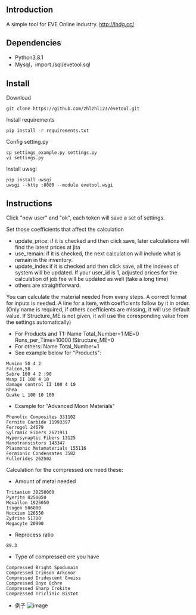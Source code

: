 ## Introduction

A simple tool for EVE Online industry.
http://lhdg.cc/

## Dependencies

- Python3.8.1
- Mysql，import /sql/evetool.sql

## Install
Download
```
git clone https://github.com/zhlzhl123/evetool.git
```
Install requirements
```
pip install -r requirements.txt
```
Config setting.py
```
cp settings_example.py settings.py
vi settings.py
```
Install uwsgi
```
pip install uwsgi
uwsgi --http :8000 --module evetool.wsgi
```

## Instructions

Click "new user" and "ok", each token will save a set of settings.

Set those coefficients that affect the calculation

- update_price: if it is checked and then click save, later calculations will find the latest prices at jita
- use_remain: if it is checked, the next calculation will include what is remain in the inventory.
- update_index if it is checked and then click save, all the indexes of system will be updated. If your user_id is 1, adjusted prices for the calculation of job fee will be updated as well (take a long time)
- others are straightforward.

You can calculate the material needed from every steps. A correct format for inputs is needed. A line for a item, with coefficients follow by it in order. (Only name is required, if others coefficients are missing, it will use default value. If Structure_ME is not given, it will use the coresponding value from the settings automatically)
- For Products and T1: Name Total_Number=1 ME=0 Runs_per_Time=10000 !Structure_ME=0
- For others: Name Total_Number=1
- See example below for "Products":
```
Muninn 50 4 2
Falcon,50
Sabre 100 4 2 !90
Wasp II 100 4 10
damage control II 100 4 10
Rhea
Quake L 100 10 100
```
- Example for "Advanced Moon Materials"
```
Phenolic Composites 331102
Fernite Carbide 11993397
Ferrogel 24679
Sylramic Fibers 2621911
Hypersynaptic Fibers 13125
Nanotransistors 143347
Plasmonic Metamaterials 155116
Fermionic Condensates 3582
Fullerides 262502
```
Calculation for the compressed ore need these:
- Amount of metal needed
```
Tritanium 30250000
Pyerite 8250050
Mexallon 1925050
Isogen 506000
Nocxium 126550
Zydrine 51700
Megacyte 20900
```
- Reprocess ratio
```
89.3
```
- Type of compressed ore you have
```
Compressed Bright Spodumain
Compressed Crimson Arkonor
Compressed Iridescent Gneiss
Compressed Onyx Ochre
Compressed Sharp Crokite
Compressed Triclinic Bistot
```
- 例子
![image](https://github.com/zhlzhl123/evetool/blob/master/example/1.jpg)
